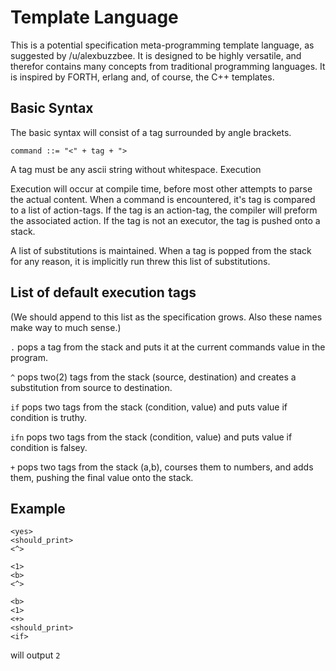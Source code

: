 # Template Language

This is a potential specification meta-programming template language, as suggested by /u/alexbuzzbee.
It is designed to be highly versatile, and therefor contains many concepts from traditional programming languages.
It is inspired by FORTH, erlang and, of course, the C++ templates.

## Basic Syntax

The basic syntax will consist of a tag surrounded by angle brackets.
```
command ::= "<" + tag + ">
```

A tag must be any ascii string without whitespace.
Execution

Execution will occur at compile time, before most other attempts to parse the actual content.
When a command is encountered, it's tag is compared to a list of action-tags. If the tag is an action-tag, the compiler will preform the associated action.
If the tag is not an executor, the tag is pushed onto a stack.

A list of substitutions is maintained. When a tag is popped from the stack for any reason, it is implicitly run threw this list of substitutions.

## List of default execution tags

(We should append to this list as the specification grows. Also these names make way to much sense.)

`.` pops a tag from the stack and puts it at the current commands value in the program.

`^` pops two(2) tags from the stack (source, destination) and creates a substitution from source to destination.

`if` pops two tags from the stack (condition, value) and puts value if condition is truthy.

`ifn` pops two tags from the stack (condition, value) and puts value if condition is falsey.

`+` pops two tags from the stack (a,b), courses them to numbers, and adds them, pushing the final value onto the stack.

## Example

```
<yes>
<should_print>
<^>

<1>
<b>
<^>

<b>
<1>
<+>
<should_print>
<if>
```

will output `2`
